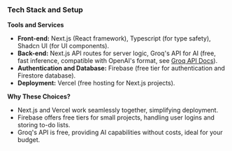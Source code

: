### Tech Stack and Setup

**Tools and Services**

- **Front-end:** Next.js (React framework), Typescript (for type safety), Shadcn UI (for UI components).
- **Back-end:** Next.js API routes for server logic, Groq's API for AI (free, fast inference, compatible with OpenAI's format, see [Groq API Docs](https://console.groq.com/docs/overview)).
- **Authentication and Database:** Firebase (free tier for authentication and Firestore database).
- **Deployment:** Vercel (free hosting for Next.js projects).

**Why These Choices?**

- Next.js and Vercel work seamlessly together, simplifying deployment.
- Firebase offers free tiers for small projects, handling user logins and storing to-do lists.
- Groq's API is free, providing AI capabilities without costs, ideal for your budget.
